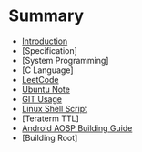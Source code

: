 # Summary

* [Introduction](README.md)
* [Specification]
* [System Programming]
* [C Language]
* [LeetCode](content/leetcode/leetcode.md)
* [Ubuntu Note](content/ubuntu_note/note.md)
* [GIT Usage](content/git/git_note.md)
* [Linux Shell Script](content/linux_shell_script/linux_sh.md)
* [Teraterm TTL]
* [Android AOSP Building Guide](content/aosp/aosp.md)
* [Building Root]

